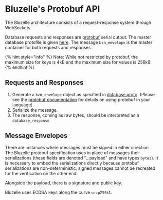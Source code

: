 # Bluzelle's Protobuf API

The Bluzelle architecture consists of a request-response system through WebSockets.

Database requests and responses are [protobuf](https://github.com/google/protobuf) serial output. The master database protofile is given [here](https://github.com/bluzelle/swarmDB/blob/devel/proto/database.proto). The message `bzn_envelope` is the master container for both requests and responses. 

{% hint style="info" %}
Note: While not restricted by protobuf, the maximum size for keys is 4kB and the maximum size for values is 256kB.
{% endhint %}

## Requests and Responses

1. Generate a `bzn_envelope` object as specified in [database.proto](https://github.com/bluzelle/swarmDB/blob/devel/proto/database.proto). \(Please see the [protobuf documentation](https://developers.google.com/protocol-buffers/) for details on using protobuf in your language\)
2. Serialize the message.
3. The response, coming as raw bytes, should be interpreted as a `database_response`.

## Message Envelopes

There are instances where messages must be signed in either direction. The Bluzelle protobuf specification uses in place of messages their serializations \(these fields are denoted "...payload" and have types `bytes`\). It is necessary to embed the serializations directly because protobuf serializations are non-deterministic; signed messages cannot be recreated for the verification on the other end. 

Alongside the payload, there is a signature and public key.

Bluzelle uses ECDSA keys along the curve `secp256k1`.

